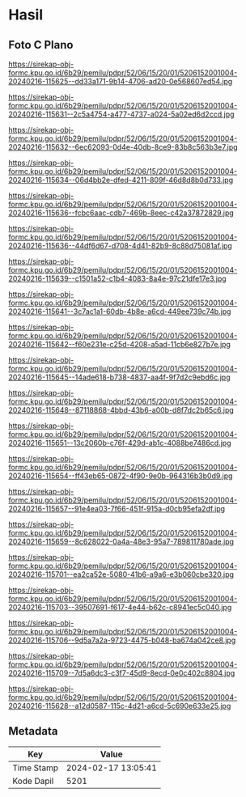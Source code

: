 # Hasil

## Foto C Plano

https://sirekap-obj-formc.kpu.go.id/6b29/pemilu/pdpr/52/06/15/20/01/5206152001004-20240216-115625--dd33a171-9b14-4706-ad20-0e568607ed54.jpg

https://sirekap-obj-formc.kpu.go.id/6b29/pemilu/pdpr/52/06/15/20/01/5206152001004-20240216-115631--2c5a4754-a477-4737-a024-5a02ed6d2ccd.jpg

https://sirekap-obj-formc.kpu.go.id/6b29/pemilu/pdpr/52/06/15/20/01/5206152001004-20240216-115632--6ec62093-0d4e-40db-8ce9-83b8c563b3e7.jpg

https://sirekap-obj-formc.kpu.go.id/6b29/pemilu/pdpr/52/06/15/20/01/5206152001004-20240216-115634--06d4bb2e-dfed-4211-809f-46d8d8b0d733.jpg

https://sirekap-obj-formc.kpu.go.id/6b29/pemilu/pdpr/52/06/15/20/01/5206152001004-20240216-115636--fcbc6aac-cdb7-469b-8eec-c42a37872829.jpg

https://sirekap-obj-formc.kpu.go.id/6b29/pemilu/pdpr/52/06/15/20/01/5206152001004-20240216-115636--44df6d67-d708-4d41-82b9-8c88d75081af.jpg

https://sirekap-obj-formc.kpu.go.id/6b29/pemilu/pdpr/52/06/15/20/01/5206152001004-20240216-115639--c1501a52-c1b4-4083-8a4e-97c21dfe17e3.jpg

https://sirekap-obj-formc.kpu.go.id/6b29/pemilu/pdpr/52/06/15/20/01/5206152001004-20240216-115641--3c7ac1a1-60db-4b8e-a6cd-449ee739c74b.jpg

https://sirekap-obj-formc.kpu.go.id/6b29/pemilu/pdpr/52/06/15/20/01/5206152001004-20240216-115642--f60e231e-c25d-4208-a5ad-11cb6e827b7e.jpg

https://sirekap-obj-formc.kpu.go.id/6b29/pemilu/pdpr/52/06/15/20/01/5206152001004-20240216-115645--14ade618-b738-4837-aa4f-9f7d2c9ebd6c.jpg

https://sirekap-obj-formc.kpu.go.id/6b29/pemilu/pdpr/52/06/15/20/01/5206152001004-20240216-115648--87118868-4bbd-43b6-a00b-d8f7dc2b65c6.jpg

https://sirekap-obj-formc.kpu.go.id/6b29/pemilu/pdpr/52/06/15/20/01/5206152001004-20240216-115651--13c2060b-c76f-429d-ab1c-4088be7486cd.jpg

https://sirekap-obj-formc.kpu.go.id/6b29/pemilu/pdpr/52/06/15/20/01/5206152001004-20240216-115654--ff43eb65-0872-4f90-9e0b-964316b3b0d9.jpg

https://sirekap-obj-formc.kpu.go.id/6b29/pemilu/pdpr/52/06/15/20/01/5206152001004-20240216-115657--91e4ea03-7f66-451f-915a-d0cb95efa2df.jpg

https://sirekap-obj-formc.kpu.go.id/6b29/pemilu/pdpr/52/06/15/20/01/5206152001004-20240216-115659--8c628022-0a4a-48e3-95a7-789811780ade.jpg

https://sirekap-obj-formc.kpu.go.id/6b29/pemilu/pdpr/52/06/15/20/01/5206152001004-20240216-115701--ea2ca52e-5080-41b6-a9a6-e3b060cbe320.jpg

https://sirekap-obj-formc.kpu.go.id/6b29/pemilu/pdpr/52/06/15/20/01/5206152001004-20240216-115703--39507691-f617-4e44-b62c-c8941ec5c040.jpg

https://sirekap-obj-formc.kpu.go.id/6b29/pemilu/pdpr/52/06/15/20/01/5206152001004-20240216-115706--9d5a7a2a-9723-4475-b048-ba674a042ce8.jpg

https://sirekap-obj-formc.kpu.go.id/6b29/pemilu/pdpr/52/06/15/20/01/5206152001004-20240216-115709--7d5a6dc3-c3f7-45d9-8ecd-0e0c402c8804.jpg

https://sirekap-obj-formc.kpu.go.id/6b29/pemilu/pdpr/52/06/15/20/01/5206152001004-20240216-115628--a12d0587-115c-4d21-a6cd-5c690e633e25.jpg


## Metadata

| Key        | Value               |
| ---------- | ------------------- |
| Time Stamp | 2024-02-17 13:05:41 |
| Kode Dapil | 5201                |



